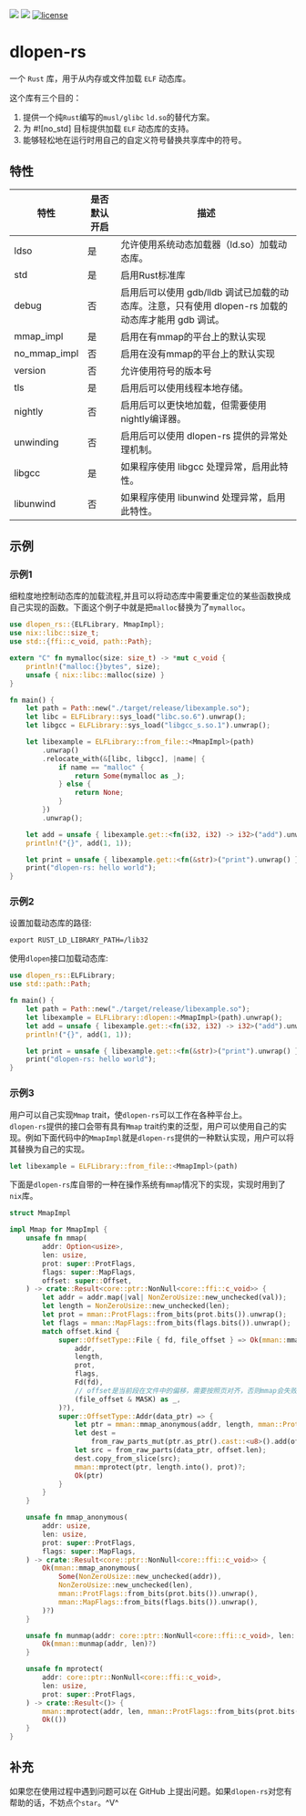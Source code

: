 [![](https://img.shields.io/crates/v/dlopen-rs.svg)](https://crates.io/crates/dlopen-rs)
[![](https://img.shields.io/crates/d/dlopen-rs.svg)](https://crates.io/crates/dlopen-rs)
[![license](https://img.shields.io/crates/l/dlopen-rs.svg)](https://crates.io/crates/dlopen-rs)
# dlopen-rs
一个 `Rust` 库，用于从内存或文件加载 `ELF` 动态库。

这个库有三个目的：
1. 提供一个纯`Rust`编写的`musl/glibc` `ld.so`的替代方案。
2. 为 #![no_std] 目标提供加载 `ELF` 动态库的支持。
3. 能够轻松地在运行时用自己的自定义符号替换共享库中的符号。

## 特性

| 特性         | 是否默认开启 | 描述                                                                                               |
| ------------ | ------------ | -------------------------------------------------------------------------------------------------- |
| ldso         | 是           | 允许使用系统动态加载器（ld.so）加载动态库。                                                        |
| std          | 是           | 启用Rust标准库                                                                                     |
| debug        | 否           | 启用后可以使用 gdb/lldb 调试已加载的动态库。注意，只有使用 dlopen-rs 加载的动态库才能用 gdb 调试。 |
| mmap_impl    | 是           | 启用在有mmap的平台上的默认实现                                                                     |
| no_mmap_impl | 否           | 启用在没有mmap的平台上的默认实现                                                                   |
| version      | 否           | 允许使用符号的版本号                                                                               |
| tls          | 是           | 启用后可以使用线程本地存储。                                                                       |
| nightly      | 否           | 启用后可以更快地加载，但需要使用nightly编译器。                                                    |
| unwinding    | 否           | 启用后可以使用 dlopen-rs 提供的异常处理机制。                                                      |
| libgcc       | 是           | 如果程序使用 libgcc 处理异常，启用此特性。                                                         |
| libunwind    | 否           | 如果程序使用 libunwind 处理异常，启用此特性。                                                      |
## 示例

### 示例1
细粒度地控制动态库的加载流程,并且可以将动态库中需要重定位的某些函数换成自己实现的函数。下面这个例子中就是把`malloc`替换为了`mymalloc`。
```rust
use dlopen_rs::{ELFLibrary, MmapImpl};
use nix::libc::size_t;
use std::{ffi::c_void, path::Path};

extern "C" fn mymalloc(size: size_t) -> *mut c_void {
    println!("malloc:{}bytes", size);
    unsafe { nix::libc::malloc(size) }
}

fn main() {
    let path = Path::new("./target/release/libexample.so");
    let libc = ELFLibrary::sys_load("libc.so.6").unwrap();
    let libgcc = ELFLibrary::sys_load("libgcc_s.so.1").unwrap();

    let libexample = ELFLibrary::from_file::<MmapImpl>(path)
        .unwrap()
        .relocate_with(&[libc, libgcc], |name| {
            if name == "malloc" {
                return Some(mymalloc as _);
            } else {
                return None;
            }
        })
        .unwrap();

    let add = unsafe { libexample.get::<fn(i32, i32) -> i32>("add").unwrap() };
    println!("{}", add(1, 1));

    let print = unsafe { libexample.get::<fn(&str)>("print").unwrap() };
    print("dlopen-rs: hello world");
}
```
### 示例2
设置加载动态库的路径:
```shell
export RUST_LD_LIBRARY_PATH=/lib32
```
使用`dlopen`接口加载动态库:
```rust
use dlopen_rs::ELFLibrary;
use std::path::Path;

fn main() {
    let path = Path::new("./target/release/libexample.so");
    let libexample = ELFLibrary::dlopen::<MmapImpl>(path).unwrap();
    let add = unsafe { libexample.get::<fn(i32, i32) -> i32>("add").unwrap() };
    println!("{}", add(1, 1));

    let print = unsafe { libexample.get::<fn(&str)>("print").unwrap() };
    print("dlopen-rs: hello world");
}
```
### 示例3
用户可以自己实现`Mmap` trait，使`dlopen-rs`可以工作在各种平台上。  
`dlopen-rs`提供的接口会带有具有`Mmap` trait约束的泛型，用户可以使用自己的实现。例如下面代码中的`MmapImpl`就是`dlopen-rs`提供的一种默认实现，用户可以将其替换为自己的实现。
```rust
let libexample = ELFLibrary::from_file::<MmapImpl>(path)
```
下面是`dlopen-rs`库自带的一种在操作系统有`mmap`情况下的实现，实现时用到了`nix`库。
```rust
struct MmapImpl

impl Mmap for MmapImpl {
    unsafe fn mmap(
        addr: Option<usize>,
        len: usize,
        prot: super::ProtFlags,
        flags: super::MapFlags,
        offset: super::Offset,
    ) -> crate::Result<core::ptr::NonNull<core::ffi::c_void>> {
        let addr = addr.map(|val| NonZeroUsize::new_unchecked(val));
        let length = NonZeroUsize::new_unchecked(len);
        let prot = mman::ProtFlags::from_bits(prot.bits()).unwrap();
        let flags = mman::MapFlags::from_bits(flags.bits()).unwrap();
        match offset.kind {
            super::OffsetType::File { fd, file_offset } => Ok(mman::mmap(
                addr,
                length,
                prot,
                flags,
                Fd(fd),
                // offset是当前段在文件中的偏移，需要按照页对齐，否则mmap会失败
                (file_offset & MASK) as _,
            )?),
            super::OffsetType::Addr(data_ptr) => {
                let ptr = mman::mmap_anonymous(addr, length, mman::ProtFlags::PROT_WRITE, flags)?;
                let dest =
                    from_raw_parts_mut(ptr.as_ptr().cast::<u8>().add(offset.offset), offset.len);
                let src = from_raw_parts(data_ptr, offset.len);
                dest.copy_from_slice(src);
                mman::mprotect(ptr, length.into(), prot)?;
                Ok(ptr)
            }
        }
    }

    unsafe fn mmap_anonymous(
        addr: usize,
        len: usize,
        prot: super::ProtFlags,
        flags: super::MapFlags,
    ) -> crate::Result<core::ptr::NonNull<core::ffi::c_void>> {
        Ok(mman::mmap_anonymous(
            Some(NonZeroUsize::new_unchecked(addr)),
            NonZeroUsize::new_unchecked(len),
            mman::ProtFlags::from_bits(prot.bits()).unwrap(),
            mman::MapFlags::from_bits(flags.bits()).unwrap(),
        )?)
    }

    unsafe fn munmap(addr: core::ptr::NonNull<core::ffi::c_void>, len: usize) -> crate::Result<()> {
        Ok(mman::munmap(addr, len)?)
    }

    unsafe fn mprotect(
        addr: core::ptr::NonNull<core::ffi::c_void>,
        len: usize,
        prot: super::ProtFlags,
    ) -> crate::Result<()> {
        mman::mprotect(addr, len, mman::ProtFlags::from_bits(prot.bits()).unwrap())?;
        Ok(())
    }
}
```

## 补充

如果您在使用过程中遇到问题可以在 GitHub 上提出问题。如果`dlopen-rs`对您有帮助的话，不妨点个`star`。^V^
